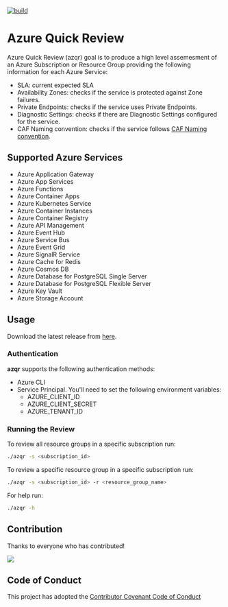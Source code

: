 [![build](https://github.com/cmendible/azqr/actions/workflows/build.yaml/badge.svg)](https://github.com/cmendible/azqr/actions/workflows/build.yaml)

# Azure Quick Review

Azure Quick Review (azqr) goal is to produce a high level assemesment of an Azure Subscription or Resource Group providing the following information for each Azure Service:

* SLA: current expected SLA
* Availability Zones: checks if the service is protected against Zone failures. 
* Private Endpoints: checks if the service uses Private Endpoints.
* Diagnostic Settings: checks if there are Diagnostic Settings configured for the service. 
* CAF Naming convention: checks if the service follows [CAF Naming convention](https://learn.microsoft.com/en-us/azure/cloud-adoption-framework/ready/azure-best-practices/resource-abbreviations).

## Supported Azure Services

* Azure Application Gateway
* Azure App Services
* Azure Functions
* Azure Container Apps
* Azure Kubernetes Service
* Azure Container Instances
* Azure Container Registry
* Azure API Management
* Azure Event Hub
* Azure Service Bus
* Azure Event Grid
* Azure SignalR Service
* Azure Cache for Redis
* Azure Cosmos DB
* Azure Database for PostgreSQL Single Server
* Azure Database for PostgreSQL Flexible Server
* Azure Key Vault
* Azure Storage Account

## Usage

Download the latest release from [here](https://github.com/cmendible/azqr/releases).

### Authentication

**azqr** supports the following authentication methods:

* Azure CLI
* Service Principal. You'll need to set the following environment variables:
  * AZURE_CLIENT_ID
  * AZURE_CLIENT_SECRET
  * AZURE_TENANT_ID

### Running the Review

To review all resource groups in a specific subscription run:

```bash
./azqr -s <subscription_id>
```

To review a specific resource group in a specific subscription run:

```bash
./azqr -s <subscription_id> -r <resource_group_name>
```

For help run:

```bash
./azqr -h
```

## Contribution

Thanks to everyone who has contributed!

<a href="https://github.com/cmendible/azqr/graphs/contributors">
  <img src="https://contributors-img.web.app/image?repo=cmendible/azqr" />
</a>

## Code of Conduct

This project has adopted the [Contributor Covenant Code of Conduct](CODE_OF_CONDUCT.md)
